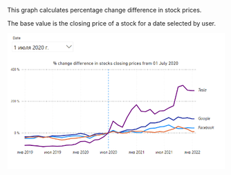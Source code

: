 This graph calculates percentage change difference in stock prices.

The base value is the closing price of a stock for a date selected by user.

![](images/pct_change.png)
